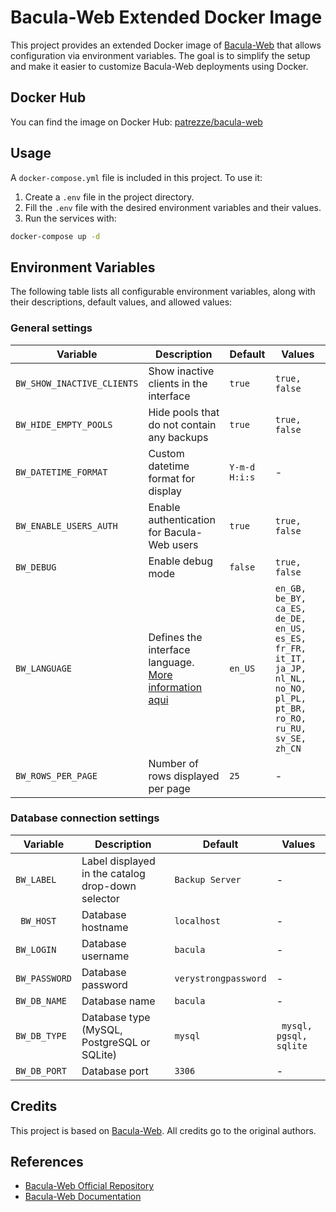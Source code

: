 # Bacula-Web Extended Docker Image

This project provides an extended Docker image of [Bacula-Web](https://github.com/bacula-web/bacula-web) that allows configuration via environment variables. The goal is to simplify the setup and make it easier to customize Bacula-Web deployments using Docker.

## Docker Hub

You can find the image on Docker Hub: [patrezze/bacula-web](https://hub.docker.com/r/patrezze/bacula-web)

## Usage

A `docker-compose.yml` file is included in this project. To use it:

1. Create a `.env` file in the project directory.
2. Fill the `.env` file with the desired environment variables and their values.
3. Run the services with:

```bash
docker-compose up -d
```

## Environment Variables

The following table lists all configurable environment variables, along with their descriptions, default values, and allowed values:

### General settings

| Variable                    | Description                                | Default              | Values |
| ---                         | ---                                        | ---                  | --- |
| `BW_SHOW_INACTIVE_CLIENTS` | Show inactive clients in the interface     | `true`              | `true, false` |
| `BW_HIDE_EMPTY_POOLS`      | Hide pools that do not contain any backups | `true`              | `true, false` |
| `BW_DATETIME_FORMAT`        | Custom datetime format for display         | `Y-m-d H:i:s`      | - |
| `BW_ENABLE_USERS_AUTH`     | Enable authentication for Bacula-Web users | `true`              | `true, false` |
| `BW_DEBUG`                   | Enable debug mode                          | `false`              | `true, false` |
| `BW_LANGUAGE`                | Defines the interface language. [More information aqui](https://www.bacula-web.org/docs/install/configure#language) | `en_US`              | `en_GB, be_BY, ca_ES, de_DE, en_US, es_ES, fr_FR, it_IT, ja_JP, nl_NL, no_NO, pl_PL, pt_BR, ro_RO, ru_RU, sv_SE, zh_CN` |
| `BW_ROWS_PER_PAGE`         | Number of rows displayed per page          | `25`                 | - |

### Database connection settings

| Variable                    | Description                                | Default              | Values |
| ---                         | ---                                        | ---                  | --- |
| `BW_LABEL`                   | Label displayed in the catalog drop-down selector | `Backup Server`      | - |
|` BW_HOST`                    | Database hostname                          | `localhost`          | - |
| `BW_LOGIN`                   | Database username                          | `bacula`             | - |
| `BW_PASSWORD`                | Database password                          | `verystrongpassword` | - |
| `BW_DB_NAME`                | Database name                              | `bacula`             | - |
| `BW_DB_TYPE`                | Database type (MySQL, PostgreSQL or SQLite) | `mysql`              |` mysql, pgsql, sqlite` |
| `BW_DB_PORT`                | Database port                              | `3306`               | - |

## Credits

This project is based on [Bacula-Web](https://github.com/bacula-web/bacula-web). All credits go to the original authors.

## References

- [Bacula-Web Official Repository](https://github.com/bacula-web/bacula-web)
- [Bacula-Web Documentation](https://www.bacula-web.org/docs/)
